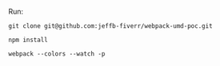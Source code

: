 Run:

`git clone git@github.com:jeffb-fiverr/webpack-umd-poc.git`

`npm install`

`webpack --colors --watch -p`